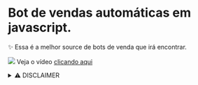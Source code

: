 # Bot de vendas automáticas em javascript.
✨ Essa é a melhor source de bots de venda que irá encontrar.

![](https://i.imgur.com/toQwUZE.png) Veja o vídeo [clicando aqui](https://www.youtube.com/playlist?list=PL9tY_tDo_Q0C0hs1aGgtJbEH1EBlyzZdG)

<details>
<summary>⚠️ DISCLAIMER</summary>
<br>
Este projeto tem como objetivo desencorajar usuários que copiam códigos de utilizarem fontes prontas sem o devido esforço ou conhecimento. O intuito é orientar os usuários a buscarem conhecimento. "Estude, desenvolva algo por conta própria e evite utilizar códigos prontos da internet. Aprimore seu conhecimento e deixe de ser um copiador de código." <br>
---
  
> ✨ Buscar conhecimento e desenvolver habilidades por conta própria não apenas fortalece sua capacidade técnica, mas também promove um senso de realização e independência. Ao evitar a prática de copiar códigos prontos, você se desafia a crescer e a inovar, contribuindo de forma mais significativa para a comunidade de desenvolvedores.
> 
</details>
